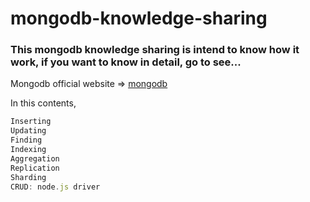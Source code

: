 # mongodb-knowledge-sharing

<h3>
This mongodb knowledge sharing is intend to know how it work, if you want to know in detail, go to see...
</h3>

Mongodb official website => [mongodb](www.mongodb.com)


In this contents, 
``` js
Inserting
Updating
Finding
Indexing
Aggregation
Replication
Sharding
CRUD: node.js driver

